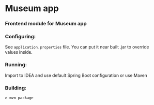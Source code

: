 # Museum app

### Frontend module for Museum app

### Configuring:
See `application.properties` file. You can put it near built .jar to override values inside.

### Running:
Import to IDEA and use default Spring Boot configuration or use Maven 

### Building: 
`> mvn package`